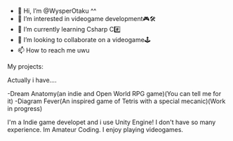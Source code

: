 - 👋 Hi, I’m @WysperOtaku ^^
- 👀 I’m interested in videogame development🎮🛠
- 🌱 I’m currently learning Csharp C#️⃣
- 💞️ I’m looking to collaborate on a videogame🕹
- 📫 How to reach me uwu

My projects:

Actually i have....

-Dream Anatomy(an indie and Open World RPG game)(You can tell me for it)
-Diagram Fever(An inspired game of Tetris with a special mecanic)(Work in progress)

I'm a Indie game developet and i use Unity Engine!
I don't have so many experience.
Im Amateur Coding.
I enjoy playing videogames.
